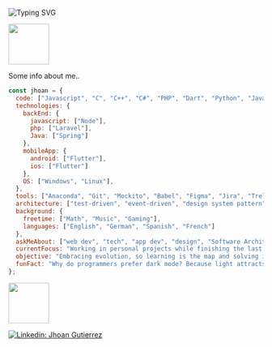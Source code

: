 ![Typing SVG](https://readme-typing-svg.demolab.com?font=Fira+Code&pause=1000&center=true&vCenter=true&random=false&width=435&lines=Hi..+;I'm+Jhoan+Guti%C3%A9rrez;Software+Engineer+Undergraduate;Nice+to+have+you+around+!)
<p></p>
<img src="https://media.giphy.com/media/SWchakFYsYDQJZcU7o/giphy.gif" width="80""><p>Some info about me..</p>

```javascript
const jhoan = {
  code: ["Javascript", "C", "C++", "C#", "PHP", "Dart", "Python", "Java"],
  technologies: {
    backEnd: {
      javascript: ["Node"],
      php: ["Laravel"],
      Java: ["Spring"]
    },
    mobileApp: {
      android: ["Flutter"],
      ios: ["Flutter"]
    },
    OS: ["Windows", "Linux"],
  },
  tools: ["Anaconda", "Git", "Mockito", "Babel", "Figma", "Jira", "Trello", "Docker", "Bootstrap", "TailwindCSS", "Vite", "Svelte", "Jest"],
  architecture: ["test-driven", "event-driven", "design system pattern"],
  background: {
    freetime: ["Math", "Music", "Gaming"],
    languages: ["English", "German", "Spanish", "French"]
  },
  askMeAbout: ["web dev", "tech", "app dev", "design", "Software Architecture"],
  currentFocus: "Working in personal projects while finishing the last cycle of bachelor studies!",
  objective: "Embracing evolution, so learning is the map and solving is the compass",
  funFact: "Why do programmers prefer dark mode? Because light attracts bugs!"
};
```
<img src="https://media.giphy.com/media/kBrSH5C4ps9nyNDo4S/giphy.gif" width="80"><br>
<!--Contact me or follow me.. Why not both? ¯\_(ツ)_/¯<br><br>-->
[![Linkedin: Jhoan Gutierrez](https://img.shields.io/badge/-JhoanGutierrez-blue?style=flat-square&logo=Linkedin&logoColor=white&link=[https://www.linkedin.com/in/jagutierrezz/?locale=en_US)](https://www.linkedin.com/in/jagutierrezz/?locale=en_US)
<!--[![GitHub JhoanGZ](https://img.shields.io/github/followers/JhoanGZ?label=follow&style=social)](https://github.com/JhoanGZ)-->
